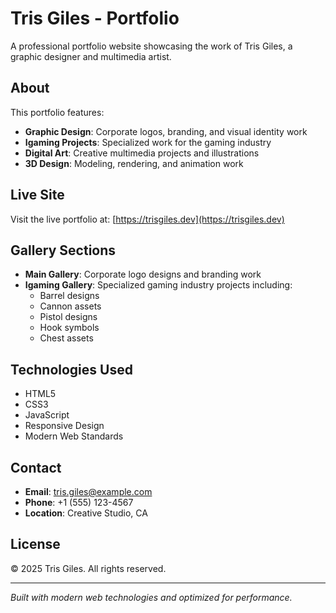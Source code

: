 # Tris Giles - Portfolio

A professional portfolio website showcasing the work of Tris Giles, a graphic designer and multimedia artist.

## About

This portfolio features:
- **Graphic Design**: Corporate logos, branding, and visual identity work
- **Igaming Projects**: Specialized work for the gaming industry
- **Digital Art**: Creative multimedia projects and illustrations
- **3D Design**: Modeling, rendering, and animation work

## Live Site

Visit the live portfolio at: [https://trisgiles.dev](https://trisgiles.dev)

## Gallery Sections

- **Main Gallery**: Corporate logo designs and branding work
- **Igaming Gallery**: Specialized gaming industry projects including:
  - Barrel designs
  - Cannon assets
  - Pistol designs
  - Hook symbols
  - Chest assets

## Technologies Used

- HTML5
- CSS3
- JavaScript
- Responsive Design
- Modern Web Standards

## Contact

- **Email**: tris.giles@example.com
- **Phone**: +1 (555) 123-4567
- **Location**: Creative Studio, CA

## License

© 2025 Tris Giles. All rights reserved.

---

*Built with modern web technologies and optimized for performance.*
